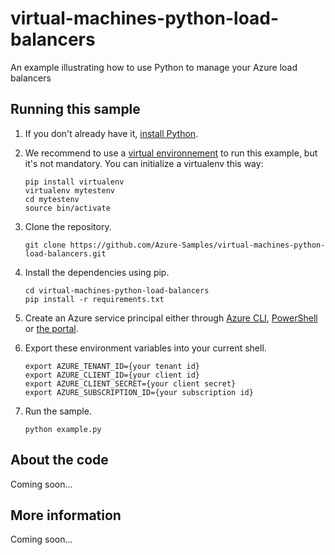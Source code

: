# virtual-machines-python-load-balancers
An example illustrating how to use Python to manage your Azure load balancers

## Running this sample
1. If you don't already have it, [install Python](https://www.python.org/downloads/).

2. We recommend to use a [virtual environnement](https://docs.python.org/3/tutorial/venv.html) to run this example, but it's not mandatory. You can initialize a virtualenv this way:

    ```
    pip install virtualenv
    virtualenv mytestenv
    cd mytestenv
    source bin/activate
    ```

3. Clone the repository.

    ```
    git clone https://github.com/Azure-Samples/virtual-machines-python-load-balancers.git
    ```

4. Install the dependencies using pip.

    ```
    cd virtual-machines-python-load-balancers
    pip install -r requirements.txt
    ```

5. Create an Azure service principal either through
[Azure CLI](http://azure.microsoft.com/documentation/articles/resource-group-authenticate-service-principal-cli/),
[PowerShell](http://azure.microsoft.com/documentation/articles/resource-group-authenticate-service-principal/)
or [the portal](http://azure.microsoft.com/documentation/articles/resource-group-create-service-principal-portal/).

6. Export these environment variables into your current shell. 

    ```
    export AZURE_TENANT_ID={your tenant id}
    export AZURE_CLIENT_ID={your client id}
    export AZURE_CLIENT_SECRET={your client secret}
    export AZURE_SUBSCRIPTION_ID={your subscription id}
    ```

7. Run the sample.

    ```
    python example.py
    ```

## About the code
Coming soon...
## More information
Coming soon...